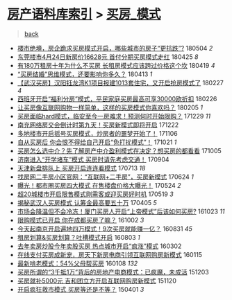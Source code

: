[房产语料库索引](../../README.md)  > [买房_模式](买房_模式.md)
====
> [back](../README.md)

- [楼市绝境，房企跪求买房模式开启，哪些城市的房子“更抗跌”?](http://jkwz.applinzi.com/ittc/7099235831657268240.html#%E6%A5%BC%E5%B8%82%E7%BB%9D%E5%A2%83%EF%BC%8C%E6%88%BF%E4%BC%81%E8%B7%AA%E6%B1%82%E4%B9%B0%E6%88%BF%E6%A8%A1%E5%BC%8F%E5%BC%80%E5%90%AF%EF%BC%8C%E5%93%AA%E4%BA%9B%E5%9F%8E%E5%B8%82%E7%9A%84%E6%88%BF%E5%AD%90%E2%80%9C%E6%9B%B4%E6%8A%97%E8%B7%8C%E2%80%9D%3F) 180504 *2* 
- [东莞楼市4月24日新房价16628元 首付分期买房模式走红](http://jkwz.applinzi.com/ittc/7095953077192623114.html#%E4%B8%9C%E8%8E%9E%E6%A5%BC%E5%B8%824%E6%9C%8824%E6%97%A5%E6%96%B0%E6%88%BF%E4%BB%B716628%E5%85%83+%E9%A6%96%E4%BB%98%E5%88%86%E6%9C%9F%E4%B9%B0%E6%88%BF%E6%A8%A1%E5%BC%8F%E8%B5%B0%E7%BA%A2) 180425 *8* 
- [有180万租房十年为什么不买房 长租房模式应该跨过价格这个坎](http://jkwz.applinzi.com/ittc/7093631951720416273.html#%E6%9C%89180%E4%B8%87%E7%A7%9F%E6%88%BF%E5%8D%81%E5%B9%B4%E4%B8%BA%E4%BB%80%E4%B9%88%E4%B8%8D%E4%B9%B0%E6%88%BF+%E9%95%BF%E7%A7%9F%E6%88%BF%E6%A8%A1%E5%BC%8F%E5%BA%94%E8%AF%A5%E8%B7%A8%E8%BF%87%E4%BB%B7%E6%A0%BC%E8%BF%99%E4%B8%AA%E5%9D%8E) 180419 *4* 
- [“买房结婚”思维模式，还要影响你多久？](http://jkwz.applinzi.com/ittc/7091598029469778951.html#%E2%80%9C%E4%B9%B0%E6%88%BF%E7%BB%93%E5%A9%9A%E2%80%9D%E6%80%9D%E7%BB%B4%E6%A8%A1%E5%BC%8F%EF%BC%8C%E8%BF%98%E8%A6%81%E5%BD%B1%E5%93%8D%E4%BD%A0%E5%A4%9A%E4%B9%85%EF%BC%9F) 180413 *1* 
- [【武汉买房】汉阳钰龙湾K1项目报建1013套住宅，又开启抢房模式了](http://jkwz.applinzi.com/ittc/7074706099435734026.html#%E3%80%90%E6%AD%A6%E6%B1%89%E4%B9%B0%E6%88%BF%E3%80%91%E6%B1%89%E9%98%B3%E9%92%B0%E9%BE%99%E6%B9%BEK1%E9%A1%B9%E7%9B%AE%E6%8A%A5%E5%BB%BA1013%E5%A5%97%E4%BD%8F%E5%AE%85%EF%BC%8C%E5%8F%88%E5%BC%80%E5%90%AF%E6%8A%A2%E6%88%BF%E6%A8%A1%E5%BC%8F%E4%BA%86) 180227 *4* 
- [西班牙开启“福利分房”模式，平民家庭买房最高可享30000欧折扣](http://jkwz.applinzi.com/ittc/7074496277415199761.html#%E8%A5%BF%E7%8F%AD%E7%89%99%E5%BC%80%E5%90%AF%E2%80%9C%E7%A6%8F%E5%88%A9%E5%88%86%E6%88%BF%E2%80%9D%E6%A8%A1%E5%BC%8F%EF%BC%8C%E5%B9%B3%E6%B0%91%E5%AE%B6%E5%BA%AD%E4%B9%B0%E6%88%BF%E6%9C%80%E9%AB%98%E5%8F%AF%E4%BA%AB30000%E6%AC%A7%E6%8A%98%E6%89%A3) 180226  
- [让买房像互联网购物一样简单，这样的买房模式你喜欢吗？](http://jkwz.applinzi.com/ittc/7066530535428326411.html#%E8%AE%A9%E4%B9%B0%E6%88%BF%E5%83%8F%E4%BA%92%E8%81%94%E7%BD%91%E8%B4%AD%E7%89%A9%E4%B8%80%E6%A0%B7%E7%AE%80%E5%8D%95%EF%BC%8C%E8%BF%99%E6%A0%B7%E7%9A%84%E4%B9%B0%E6%88%BF%E6%A8%A1%E5%BC%8F%E4%BD%A0%E5%96%9C%E6%AC%A2%E5%90%97%EF%BC%9F) 180205 *1* 
- [买房面临hard模式，临安至今一房难求！预测何时开始限购？](http://jkwz.applinzi.com/ittc/7052405634757035025.html#%E4%B9%B0%E6%88%BF%E9%9D%A2%E4%B8%B4hard%E6%A8%A1%E5%BC%8F%EF%BC%8C%E4%B8%B4%E5%AE%89%E8%87%B3%E4%BB%8A%E4%B8%80%E6%88%BF%E9%9A%BE%E6%B1%82%EF%BC%81%E9%A2%84%E6%B5%8B%E4%BD%95%E6%97%B6%E5%BC%80%E5%A7%8B%E9%99%90%E8%B4%AD%EF%BC%9F) 171229 *11* 
- [南充网络房交会倒计时第九天！买房新模式即将开启](http://jkwz.applinzi.com/ittc/7049921748118537233.html#%E5%8D%97%E5%85%85%E7%BD%91%E7%BB%9C%E6%88%BF%E4%BA%A4%E4%BC%9A%E5%80%92%E8%AE%A1%E6%97%B6%E7%AC%AC%E4%B9%9D%E5%A4%A9%EF%BC%81%E4%B9%B0%E6%88%BF%E6%96%B0%E6%A8%A1%E5%BC%8F%E5%8D%B3%E5%B0%86%E5%BC%80%E5%90%AF) 171222  
- [多地楼市开启摇号买房模式，炒房者的噩梦开始了！](http://jkwz.applinzi.com/ittc/7032843760097035281.html#%E5%A4%9A%E5%9C%B0%E6%A5%BC%E5%B8%82%E5%BC%80%E5%90%AF%E6%91%87%E5%8F%B7%E4%B9%B0%E6%88%BF%E6%A8%A1%E5%BC%8F%EF%BC%8C%E7%82%92%E6%88%BF%E8%80%85%E7%9A%84%E5%99%A9%E6%A2%A6%E5%BC%80%E5%A7%8B%E4%BA%86%EF%BC%81) 171106  
- [自从买房后 你会恨不得给自己开启“免打扰模式”！](http://jkwz.applinzi.com/ittc/7026847058521228304.html#%E8%87%AA%E4%BB%8E%E4%B9%B0%E6%88%BF%E5%90%8E+%E4%BD%A0%E4%BC%9A%E6%81%A8%E4%B8%8D%E5%BE%97%E7%BB%99%E8%87%AA%E5%B7%B1%E5%BC%80%E5%90%AF%E2%80%9C%E5%85%8D%E6%89%93%E6%89%B0%E6%A8%A1%E5%BC%8F%E2%80%9D%EF%BC%81) 171021 *1* 
- [买房怎么选中介？先了解房产中介盈利模式在决定？想买房的都看看](http://jkwz.applinzi.com/ittc/7021089167549924368.html#%E4%B9%B0%E6%88%BF%E6%80%8E%E4%B9%88%E9%80%89%E4%B8%AD%E4%BB%8B%EF%BC%9F%E5%85%88%E4%BA%86%E8%A7%A3%E6%88%BF%E4%BA%A7%E4%B8%AD%E4%BB%8B%E7%9B%88%E5%88%A9%E6%A8%A1%E5%BC%8F%E5%9C%A8%E5%86%B3%E5%AE%9A%EF%BC%9F%E6%83%B3%E4%B9%B0%E6%88%BF%E7%9A%84%E9%83%BD%E7%9C%8B%E7%9C%8B) 171005  
- [济南进入“开学堵车”模式 买房时请先考虑交通！](http://jkwz.applinzi.com/ittc/7009477927580992529.html#%E6%B5%8E%E5%8D%97%E8%BF%9B%E5%85%A5%E2%80%9C%E5%BC%80%E5%AD%A6%E5%A0%B5%E8%BD%A6%E2%80%9D%E6%A8%A1%E5%BC%8F+%E4%B9%B0%E6%88%BF%E6%97%B6%E8%AF%B7%E5%85%88%E8%80%83%E8%99%91%E4%BA%A4%E9%80%9A%EF%BC%81) 170904  
- [天津新盘排队上 买房开启连连看模式](http://jkwz.applinzi.com/ittc/6989832234725803025.html#%E5%A4%A9%E6%B4%A5%E6%96%B0%E7%9B%98%E6%8E%92%E9%98%9F%E4%B8%8A+%E4%B9%B0%E6%88%BF%E5%BC%80%E5%90%AF%E8%BF%9E%E8%BF%9E%E7%9C%8B%E6%A8%A1%E5%BC%8F) 170713 *18* 
- [找房网二手房小区官网：“互联网+二手房”，买房新模式](http://jkwz.applinzi.com/ittc/6982799528108229636.html#%E6%89%BE%E6%88%BF%E7%BD%91%E4%BA%8C%E6%89%8B%E6%88%BF%E5%B0%8F%E5%8C%BA%E5%AE%98%E7%BD%91%EF%BC%9A%E2%80%9C%E4%BA%92%E8%81%94%E7%BD%91%2B%E4%BA%8C%E6%89%8B%E6%88%BF%E2%80%9D%EF%BC%8C%E4%B9%B0%E6%88%BF%E6%96%B0%E6%A8%A1%E5%BC%8F) 170624 *1* 
- [曝光！都市圈买房四大模式 在售楼盘价格大曝光！](http://jkwz.applinzi.com/ittc/6971271236767187973.html#%E6%9B%9D%E5%85%89%EF%BC%81%E9%83%BD%E5%B8%82%E5%9C%88%E4%B9%B0%E6%88%BF%E5%9B%9B%E5%A4%A7%E6%A8%A1%E5%BC%8F+%E5%9C%A8%E5%94%AE%E6%A5%BC%E7%9B%98%E4%BB%B7%E6%A0%BC%E5%A4%A7%E6%9B%9D%E5%85%89%EF%BC%81) 170524 *2* 
- [超20城楼市开启限售模式刚需客或迎买房好时机](http://jkwz.applinzi.com/ittc/6969200185346360325.html#%E8%B6%8520%E5%9F%8E%E6%A5%BC%E5%B8%82%E5%BC%80%E5%90%AF%E9%99%90%E5%94%AE%E6%A8%A1%E5%BC%8F%E5%88%9A%E9%9C%80%E5%AE%A2%E6%88%96%E8%BF%8E%E4%B9%B0%E6%88%BF%E5%A5%BD%E6%97%B6%E6%9C%BA) 170519 *3* 
- [揭秘武汉人买房模式 认筹金最高要五十万](http://jkwz.applinzi.com/ittc/6952969747338626052.html#%E6%8F%AD%E7%A7%98%E6%AD%A6%E6%B1%89%E4%BA%BA%E4%B9%B0%E6%88%BF%E6%A8%A1%E5%BC%8F+%E8%AE%A4%E7%AD%B9%E9%87%91%E6%9C%80%E9%AB%98%E8%A6%81%E4%BA%94%E5%8D%81%E4%B8%87) 170405 *5* 
- [市场会降温但不会冷冻！厦门买房人开启“上帝模式”后该如何买房?](http://jkwz.applinzi.com/ittc/6892123338586981380.html#%E5%B8%82%E5%9C%BA%E4%BC%9A%E9%99%8D%E6%B8%A9%E4%BD%86%E4%B8%8D%E4%BC%9A%E5%86%B7%E5%86%BB%EF%BC%81%E5%8E%A6%E9%97%A8%E4%B9%B0%E6%88%BF%E4%BA%BA%E5%BC%80%E5%90%AF%E2%80%9C%E4%B8%8A%E5%B8%9D%E6%A8%A1%E5%BC%8F%E2%80%9D%E5%90%8E%E8%AF%A5%E5%A6%82%E4%BD%95%E4%B9%B0%E6%88%BF%3F) 161023 *11* 
- [限购模式已开启 你在成都买房了嘛？](http://jkwz.applinzi.com/ittc/6884324622299825156.html#%E9%99%90%E8%B4%AD%E6%A8%A1%E5%BC%8F%E5%B7%B2%E5%BC%80%E5%90%AF+%E4%BD%A0%E5%9C%A8%E6%88%90%E9%83%BD%E4%B9%B0%E6%88%BF%E4%BA%86%E5%98%9B%EF%BC%9F) 161002 *3* 
- [今天起南京开启遍地四万模式！9次买房就能赚一亿？](http://jkwz.applinzi.com/ittc/6872451634143167493.html#%E4%BB%8A%E5%A4%A9%E8%B5%B7%E5%8D%97%E4%BA%AC%E5%BC%80%E5%90%AF%E9%81%8D%E5%9C%B0%E5%9B%9B%E4%B8%87%E6%A8%A1%E5%BC%8F%EF%BC%819%E6%AC%A1%E4%B9%B0%E6%88%BF%E5%B0%B1%E8%83%BD%E8%B5%9A%E4%B8%80%E4%BA%BF%EF%BC%9F) 160831 *45* 
- [租房划算&amp;买房划算？吐槽模式开启](http://jkwz.applinzi.com/ittc/6862074982070486021.html#%E7%A7%9F%E6%88%BF%E5%88%92%E7%AE%97%26amp%3B%E4%B9%B0%E6%88%BF%E5%88%92%E7%AE%97%EF%BC%9F%E5%90%90%E6%A7%BD%E6%A8%A1%E5%BC%8F%E5%BC%80%E5%90%AF) 160803 *1* 
- [去年卖房炒股今年卖股买房 热点城市开启“疯涨”模式](http://jkwz.applinzi.com/ittc/6805118050248426500.html#%E5%8E%BB%E5%B9%B4%E5%8D%96%E6%88%BF%E7%82%92%E8%82%A1%E4%BB%8A%E5%B9%B4%E5%8D%96%E8%82%A1%E4%B9%B0%E6%88%BF+%E7%83%AD%E7%82%B9%E5%9F%8E%E5%B8%82%E5%BC%80%E5%90%AF%E2%80%9C%E7%96%AF%E6%B6%A8%E2%80%9D%E6%A8%A1%E5%BC%8F) 160302  
- [在线支付买房成新宠，房天下新房电商引领互联网购房新模式](http://jkwz.applinzi.com/ittc/6787510517002404868.html#%E5%9C%A8%E7%BA%BF%E6%94%AF%E4%BB%98%E4%B9%B0%E6%88%BF%E6%88%90%E6%96%B0%E5%AE%A0%EF%BC%8C%E6%88%BF%E5%A4%A9%E4%B8%8B%E6%96%B0%E6%88%BF%E7%94%B5%E5%95%86%E5%BC%95%E9%A2%86%E4%BA%92%E8%81%94%E7%BD%91%E8%B4%AD%E6%88%BF%E6%96%B0%E6%A8%A1%E5%BC%8F) 160115  
- [最新啃老模式：54%父母帮买房](http://jkwz.applinzi.com/ittc/6780256429038633989.html#%E6%9C%80%E6%96%B0%E5%95%83%E8%80%81%E6%A8%A1%E5%BC%8F%EF%BC%9A54%25%E7%88%B6%E6%AF%8D%E5%B8%AE%E4%B9%B0%E6%88%BF) 160108 *132* 
- [买房所谓的“3千抵1万”背后的房地产电商模式：已疯魔，未成活](http://jkwz.applinzi.com/ittc/6771695948669649924.html#%E4%B9%B0%E6%88%BF%E6%89%80%E8%B0%93%E7%9A%84%E2%80%9C3%E5%8D%83%E6%8A%B51%E4%B8%87%E2%80%9D%E8%83%8C%E5%90%8E%E7%9A%84%E6%88%BF%E5%9C%B0%E4%BA%A7%E7%94%B5%E5%95%86%E6%A8%A1%E5%BC%8F%EF%BC%9A%E5%B7%B2%E7%96%AF%E9%AD%94%EF%BC%8C%E6%9C%AA%E6%88%90%E6%B4%BB) 151203  
- [买房就补5000元 吉和团立方开启互联网购房新模式](http://jkwz.applinzi.com/ittc/6766713181552772100.html#%E4%B9%B0%E6%88%BF%E5%B0%B1%E8%A1%A55000%E5%85%83+%E5%90%89%E5%92%8C%E5%9B%A2%E7%AB%8B%E6%96%B9%E5%BC%80%E5%90%AF%E4%BA%92%E8%81%94%E7%BD%91%E8%B4%AD%E6%88%BF%E6%96%B0%E6%A8%A1%E5%BC%8F) 151120  
- [开启疯狂救市模式 买房等还是不等？](http://jkwz.applinzi.com/ittc/547650611402077729.html#%E5%BC%80%E5%90%AF%E7%96%AF%E7%8B%82%E6%95%91%E5%B8%82%E6%A8%A1%E5%BC%8F+%E4%B9%B0%E6%88%BF%E7%AD%89%E8%BF%98%E6%98%AF%E4%B8%8D%E7%AD%89%EF%BC%9F) 150401 *3* 
